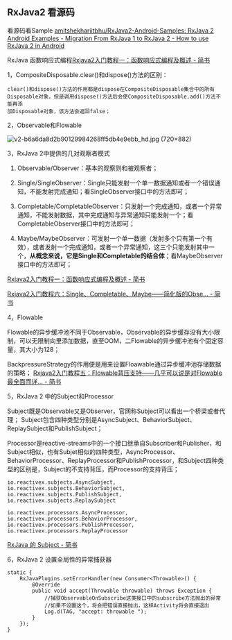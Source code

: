 ## RxJava2 看源码

看源码看Sample [amitshekhariitbhu/RxJava2\-Android\-Samples: RxJava 2 Android Examples \- Migration From RxJava 1 to RxJava 2 \- How to use RxJava 2 in Android](https://github.com/amitshekhariitbhu/RxJava2-Android-Samples)

RxJava 函数响应式编程[Rxjava2入门教程一：函数响应式编程及概述 \- 简书](https://www.jianshu.com/p/15b2f3d7141a)

1，CompositeDisposable.clear()和dispose()方法的区别：

	clear()和dispose()方法的作用都是dispose在CompositeDisposable集合中的所有Disposable对象，但是调用dispose()方法后会使CompositeDisposable.add()方法不能再添
	加Disposable对象，该方法会返回false；

2，Observable和Flowable

![v2\-b6a6da8d2b90129984268ff5db4e9ebb\_hd\.jpg \(720×882\)](https://pic3.zhimg.com/80/v2-b6a6da8d2b90129984268ff5db4e9ebb_hd.jpg)

3，RxJava 2中提供的几对观察者模式

1. Observable/Observer：基本的观察则和被观察者；

2. Single/SingleObserver：Single只能发射一个单一数据通知或者一个错误通知，不能发射完成通知；看SingleObserver接口中的方法即可；

3. Completable/CompletableObserver：只发射一个完成通知，或者一个异常通知，不能发射数据，其中完成通知与异常通知只能发射一个；看CompletableObserver接口中的方法即可；

4. Maybe/MaybeObserver：可发射一个单一数据（发射多个只有第一个有效），或者发射一个完成通知，或者一个异常通知，这三个只能发射其中一个，**从概念来说，它是Single和Completable的结合体**；看MaybeObserver接口中的方法即可；

[Rxjava2入门教程一：函数响应式编程及概述 \- 简书](https://www.jianshu.com/p/15b2f3d7141a)

[Rxjava2入门教程六：Single、Completable、Maybe——简化版的Obse\.\.\. \- 简书](https://www.jianshu.com/p/66a55abbadef)

4，Flowable

Flowable的异步缓冲池不同于Observable，Observable的异步缓存没有大小限制，可以无限制向里添加数据，直至OOM，二Flowable的异步缓冲池有个固定容量，其大小为128；

BackpressureStrategy的作用便是用来设置Floawable通过异步缓冲池存储数据的策略；
[Rxjava2入门教程五：Flowable背压支持——几乎可以说是对Flowable最全面而详\.\.\. \- 简书](https://www.jianshu.com/p/ff8167c1d191)

5，RxJava 2 中的Subject和Processor

Subject既是Observable又是Observer，官网称Subject可以看出一个桥梁或者代理；
Subject包含四种类型分别是AsyncSubject、BehaviorSubject、ReplaySubject和PublishSubject；

Processor是reactive-streams中的一个接口继承自Subscriber和Publisher，和Subject相似，也有Subjet相似的四种类型，AsyncProcessor、BehaviorProcessor、ReplayProcessor和PublishProcessor，和Subject四种类型的区别是，Subject的不支持背压，而Processor的支持背压；

	io.reactivex.subjects.AsyncSubject,
	io.reactivex.subjects.BehaviorSubject,
	io.reactivex.subjects.PublishSubject,
	io.reactivex.subjects.ReplaySubject

	io.reactivex.processors.AsyncProcessor,
	io.reactivex.processors.BehaviorProcessor,
	io.reactivex.processors.PublishProcessor,
	io.reactivex.processors.ReplayProcessor

[RxJava 的 Subject \- 简书](https://www.jianshu.com/p/99bd603881bf)

6，RxJava 2 设置全局性的异常捕获器

	static {
        RxJavaPlugins.setErrorHandler(new Consumer<Throwable>() {
            @Override
            public void accept(Throwable throwable) throws Exception {
                //捕获ObservableOnSubscribe这类接口中的subscribe方法抛出的异常
                //如果不设置这个，将会把错误直接抛出，这样Activity将会直接退出
                Log.d(TAG, "accept: throwable ");
            }
        });
    }